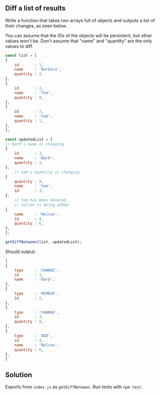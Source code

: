 ## Diff a list of results

Write a function that takes two arrays full of objects and outputs a list of their changes, as seen below.

You can assume that the IDs of the objects will be persistent, but other values won't be. Don't assume that "name" and "quantity" are the only values to diff.

```js
const list = [
{
    id       : 1,
    name     : 'Barbara',
    quantity : 3,
},
{
    id       : 2,
    name     : 'Tom',
    quantity : 0,
},
{
    id       : 3,
    name     : 'Sam',
    quantity : 1,
},
];

const updatedList = [
// barb's name is changing
{
    id       : 1,
    name     : 'Barb',
    quantity : 3,
},
    // sam's quantity is changing
{
    quantity : 8,
    name     : 'Sam',
    id       : 3,
},
    // tom has been deleted
    // nelson is being added
{
    name     : 'Nelson',
    id       : 4,
    quantity : 6,
},
];

getDiffBetween(list, updatedList);
```

Should output:

```js
[
{
    type     : 'CHANGE',
    id       : 1,
    name     : 'Barb',
},
{
    type     : 'REMOVE',
    id       : 2,
},
{
    type     : 'CHANGE',
    id       : 3,
    quantity : 8,
},
{
    type     : 'ADD',
    id       : 4,
    name     : 'Nelson',
    quantity : 6,
},
]
```

## Solution

Exports from `index.js` as `getDiffBetween`. Run tests with `npm test`.

